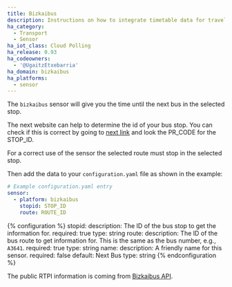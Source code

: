 ```yaml
---
title: Bizkaibus
description: Instructions on how to integrate timetable data for traveling on Bizkaibus within Home Assistant.
ha_category:
  - Transport
  - Sensor
ha_iot_class: Cloud Polling
ha_release: 0.93
ha_codeowners:
  - '@UgaitzEtxebarria'
ha_domain: bizkaibus
ha_platforms:
  - sensor
---
```


The `bizkaibus` sensor will give you the time until the next bus in the selected stop.

The next website can help to determine the id of your bus stop. You can check if this is correct by going to [next link](https://apli.bizkaia.net/APPS/DANOK/TQ/DATOS_PARADAS/DATOS_Paradas.xml) and look the PR_CODE for the STOP_ID.

For a correct use of the sensor the selected route must stop in the selected stop.

Then add the data to your `configuration.yaml` file as shown in the example:

```yaml
# Example configuration.yaml entry
sensor:
  - platform: bizkaibus
    stopid: STOP_ID
    route: ROUTE_ID
```

{% configuration %}
stopid:
  description: The ID of the bus stop to get the information for.
  required: true
  type: string
route:
  description: The ID of the bus route to get information for. This is the same as the bus number, e.g., `A3641`.
  required: true
  type: string
name:
  description: A friendly name for this sensor.
  required: false
  default: Next Bus
  type: string
{% endconfiguration %}

The public RTPI information is coming from [Bizkaibus API](https://apli.bizkaia.net/APPS/DANOK/TQWS/TQ.ASMX).
